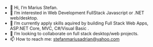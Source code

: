 - 👋 Hi, I’m Marius Stefan.
- 👀 I’m interested in Web Development FullStack Javascript or .NET web/desktop.
- 🌱 I’m currently apply skills aquired by building Full Stack Web Apps, ASP.NET Core, MVC, C#/Visual Basic .
- 💞️ I’m looking to collaborate on full stack desktop/web projects.
- 📫 How to reach me: stefanmariusadrian@yahoo.com

<!---
Marius30 is a ✨ special ✨ repository because its `README.md` (this file) appears on your GitHub profile.
You can click the Preview link to take a look at your changes.
--->
